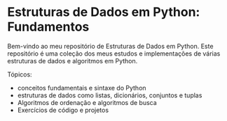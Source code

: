 # Estruturas de Dados em Python: Fundamentos

Bem-vindo ao meu repositório de Estruturas de Dados em Python. Este repositório é uma coleção dos meus estudos e implementações de várias estruturas de dados e algoritmos em Python.

Tópicos:

- conceitos fundamentais e sintaxe do Python
- estruturas de dados como listas, dicionários, conjuntos e tuplas
- Algoritmos de ordenação e algoritmos de busca
- Exercícios de código e projetos 
